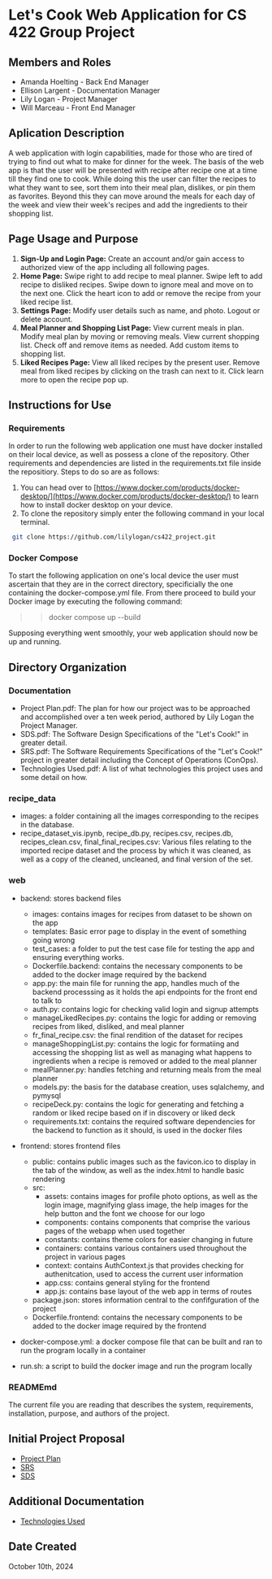 # Let's Cook Web Application for CS 422 Group Project

## Members and Roles
* Amanda Hoelting - Back End Manager
* Ellison Largent - Documentation Manager 
* Lily Logan - Project Manager
* Will Marceau - Front End Manager

## Aplication Description


A web application with login capabilities, made for those who are tired of trying to find out what to make for dinner for the week. The basis of the web app is that the user will be presented with recipe after recipe one at a time till they find one to cook. While doing this the user can filter the recipes to what they want to see, sort them into their meal plan, dislikes, or pin them as favorites. Beyond this they can move around the meals for each day of the week and view their week's recipes and add the ingredients to their shopping list. 


## Page Usage and Purpose

1. **Sign-Up and Login Page:** Create an account and/or gain access to authorized view of the app including all following pages. 
2. **Home Page:** Swipe right to add recipe to meal planner. Swipe left to add recipe to disliked recipes. Swipe down to ignore meal and move on to the next one. Click the heart icon to add or remove the recipe from your liked recipe list. 
3. **Settings Page:** Modify user details such as name, and photo. Logout or delete account. 
4. **Meal Planner and Shopping List Page:** View current meals in plan. Modify meal plan by moving or removing meals. View current shopping list. Check off and remove items as needed. Add custom items to shopping list.
5. **Liked Recipes Page:** View all liked recipes by the present user. Remove meal from liked recipes by clicking on the trash can next to it. Click learn more to open the recipe pop up. 


## Instructions for Use

### Requirements
In order to run the following web application one must have docker installed on their local device, as well as possess a clone of the repository. Other requirements and dependencies are listed in the requirements.txt file inside the repositiory.  Steps to do so are as follows:

1. You can head over to [https://www.docker.com/products/docker-desktop/](https://www.docker.com/products/docker-desktop/) to learn how to install docker desktop on your device.
2. To clone the repository simply enter the following command in your local terminal. 
  ```sh
   git clone https://github.com/lilylogan/cs422_project.git
  ```



### Docker Compose
To start the following application on one's local device the user must ascertain that they are in the correct directory, specificially the one containing the docker-compose.yml file. From there proceed to build your Docker image by executing the following command:

>> docker compose up --build

Supposing everything went smoothly, your web application should now be up and running. 



## Directory Organization

### Documentation
* Project Plan.pdf: The plan for how our project was to be approached and accomplished over a ten week period, authored by Lily Logan the Project Manager.
* SDS.pdf: The Software Design Specifications of the "Let's Cook!" in greater detail.
* SRS.pdf: The Software Requirements Specifications of the "Let's Cook!" project in greater detail including the Concept of Operations (ConOps).
* Technologies Used.pdf: A list of what technologies this project uses and some detail on how.

  
### recipe_data
* images: a folder containing all the images corresponding to the recipes in the database.
* recipe_dataset_vis.ipynb, recipe_db.py, recipes.csv, recipes.db, recipes_clean.csv, final_final_recipes.csv: Various files relating to the imported recipe dataset and the process by which it was cleaned, as well as a copy of the cleaned, uncleaned, and final version of the set.

### web
* backend: stores backend files
  * images: contains images for recipes from dataset to be shown on the app
  * templates: Basic error page to display in the event of something going wrong
  * test_cases: a folder to put the test case file for testing the app and ensuring everything works.
  * Dockerfile.backend: contains the necessary components to be added to the docker image required by the backend
  * app.py: the main file for running the app, handles much of the backend processsing as it holds the api endpoints for the front end to talk to
  * auth.py: contains logic for checking valid login and signup attempts
  * manageLikedRecipes.py: contains the logic for adding or removing recipes from liked, disliked, and meal planner
  * fr_final_recipe.csv: the final rendition of the dataset for recipes
  * manageShoppingList.py: contains the logic for formatiing and accessing the shopping list as well as managing what happens to ingredients when a recipe is removed or added to the meal planner
  * mealPlanner.py: handles fetching and returning meals from the meal planner
  * models.py: the basis for the database creation, uses sqlalchemy, and pymysql
  * recipeDeck.py: contains the logic for generating and fetching a random or liked recipe based on if in discovery or liked deck
  * requirements.txt: contains the required software dependencies for the backend to function as it should, is used in the docker files
 
* frontend: stores frontend files
  * public: contains public images such as the favicon.ico to display in the tab of the window, as well as the index.html to handle basic rendering
  * src:
    * assets: contains images for profile photo options, as well as the login image, magnifying glass image, the help images for the help button and the font we choose for our logo
    * components: contains components that comprise the various pages of the webapp when used together
    * constants: contains theme colors for easier changing in future
    * containers: contains various containers used throughout the project in various pages
    * context: contains AuthContext.js that provides checking for authenitcation, used to access the current user information
    * app.css: contains general styling for the frontend
    * app.js: contains base layout of the web app in terms of routes 
  * package.json: stores information central to the confifguration of the project
  * Dockerfile.frontend: contains the necessary components to be added to the docker image required by the frontend
* docker-compose.yml: a docker compose file that can be built and ran to run the program locally in a container
* run.sh: a script to build the docker image and run the program locally
### READMEmd
The current file you are reading that describes the system, requirements, installation, purpose, and authors of the project.

## Initial Project Proposal
* [Project Plan](./Documentation/Project%20Plan.pdf)
* [SRS](./Documentation/SRS.pdf)
* [SDS](./Documentation/SDS.pdf)

## Additional Documentation
* [Technologies Used](./Documentation/Technologies%20Used.pdf)

## Date Created
October 10th, 2024
